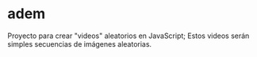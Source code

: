 adem
====

Proyecto para crear "videos" aleatorios en JavaScript; Estos videos serán simples secuencias de imágenes aleatorias.
